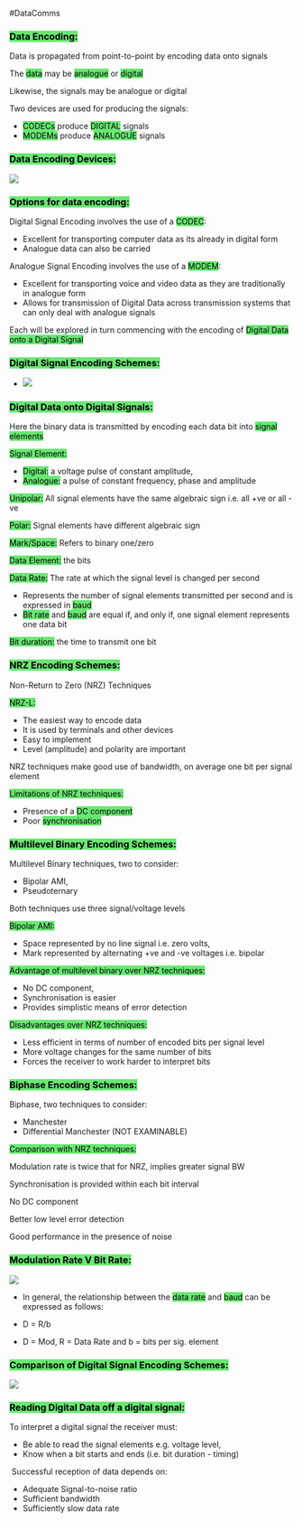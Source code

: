 #DataComms 
### <mark style="background:#69E772;">Data Encoding:</mark>

Data is propagated from point-to-point by encoding data onto signals

The <mark style="background:#69E772;">data</mark> may be <mark style="background:#69E772;">analogue</mark> or <mark style="background:#69E772;">digital</mark>

Likewise, the signals may be analogue or digital

Two devices are used for producing the signals:
- <mark style="background:#69E772;">CODECs</mark> produce <mark style="background:#69E772;">DIGITAL</mark> signals
- <mark style="background:#69E772;">MODEMs</mark> produce <mark style="background:#69E772;">ANALOGUE</mark> signals

### <mark style="background:#69E772;">Data Encoding Devices:</mark>

![](https://i.imgur.com/up5S8yF.png)

### <mark style="background:#69E772;">Options for data encoding:</mark>

Digital Signal Encoding involves the use of a <mark style="background:#69E772;">CODEC</mark>:
- Excellent for transporting computer data as its already in digital form
- Analogue data can also be carried


Analogue Signal Encoding involves the use of a <mark style="background:#69E772;">MODEM</mark>:
- Excellent for transporting voice and video data as they are traditionally in analogue form
- Allows for transmission of Digital Data across transmission systems that can only deal with analogue signals

Each will be explored in turn commencing with the encoding of <mark style="background:#69E772;">Digital Data onto a Digital Signal</mark>

### <mark style="background:#69E772;">Digital Signal Encoding Schemes:</mark>

- ![](https://i.imgur.com/jDHDhYr.png)


### <mark style="background:#69E772;">Digital Data onto Digital Signals:</mark>

Here the binary data is transmitted by encoding each data bit into <mark style="background:#69E772;">signal elements</mark>

<mark style="background:#69E772;">Signal Element:</mark>
- <mark style="background:#69E772;">Digital:</mark> a voltage pulse of constant amplitude,
- <mark style="background:#69E772;">Analogue:</mark> a pulse of constant frequency, phase and amplitude

<mark style="background:#69E772;">Unipolar:</mark> All signal elements have the same algebraic sign i.e. all +ve or all -ve

<mark style="background:#69E772;">Polar:</mark> Signal elements have different algebraic sign

<mark style="background:#69E772;">Mark/Space:</mark> Refers to binary one/zero

<mark style="background:#69E772;">Data Element:</mark> the bits

<mark style="background:#69E772;">Data Rate:</mark> The rate at which the signal level is changed per second
- Represents the number of signal elements transmitted per second and is expressed in <mark style="background:#69E772;">baud</mark>
- <mark style="background:#69E772;">Bit rate</mark> and <mark style="background:#69E772;">baud</mark> are equal if, and only if, one signal element represents one data bit

<mark style="background:#69E772;">Bit duration:</mark> the time to transmit one bit


### <mark style="background:#69E772;">NRZ Encoding Schemes:</mark>

Non-Return to Zero (NRZ) Techniques

<mark style="background:#69E772;">NRZ-L:</mark>
- The easiest way to encode data
- It is used by terminals and other devices
- Easy to implement
- Level (amplitude) and polarity are important

NRZ techniques make good use of bandwidth, on average one bit per signal element

<mark style="background: #69E772;">Limitations of NRZ techniques:</mark>
- Presence of a <mark style="background:#69E772;">DC component</mark>
- Poor <mark style="background:#69E772;">synchronisation</mark>

### <mark style="background:#69E772;">Multilevel Binary Encoding Schemes:</mark>

Multilevel Binary techniques, two to consider:
- Bipolar AMI,
- Pseudoternary

Both techniques use three signal/voltage levels

<mark style="background:#69E772;">Bipolar AMI:</mark>
- Space represented by no line signal i.e. zero volts,
- Mark represented by alternating +ve and -ve voltages i.e. bipolar

<mark style="background:#69E772;">Advantage of multilevel binary over NRZ techniques:</mark>
- No DC component,
- Synchronisation is easier
- Provides simplistic means of error detection

<mark style="background:#69E772;">Disadvantages over NRZ techniques:</mark>
- Less efficient in terms of number of encoded bits per signal level
- More voltage changes for the same number of bits
- Forces the receiver to work harder to interpret bits

### <mark style="background:#69E772;">Biphase Encoding Schemes:</mark>

Biphase, two techniques to consider:
- Manchester
- Differential Manchester (NOT EXAMINABLE)

<mark style="background:#69E772;">Comparison with NRZ techniques:</mark>

Modulation rate is twice that for NRZ, implies greater signal BW

Synchronisation is provided within each bit interval

No DC component

Better low level error detection

Good performance in the presence of noise

### <mark style="background:#69E772;">Modulation Rate V Bit Rate:</mark>

![](https://i.imgur.com/FpwrNij.png)

- In general, the relationship between the <mark style="background:#69E772;">data rate</mark> and <mark style="background:#69E772;">baud</mark> can be expressed as follows:

- D = R/b

- D = Mod, R = Data Rate and b = bits per sig. element

### <mark style="background:#69E772;">Comparison of Digital Signal Encoding Schemes:</mark>

![](https://i.imgur.com/izyZhon.png)


### <mark style="background:#69E772;">Reading Digital Data off a digital signal:</mark>

To interpret a digital signal the receiver must:
- Be able to read the signal elements e.g. voltage level,
- Know when a bit starts and ends (i.e. bit duration - timing)

 Successful reception of data depends on:
- Adequate Signal-to-noise ratio
- Sufficient bandwidth
- Sufficiently slow data rate